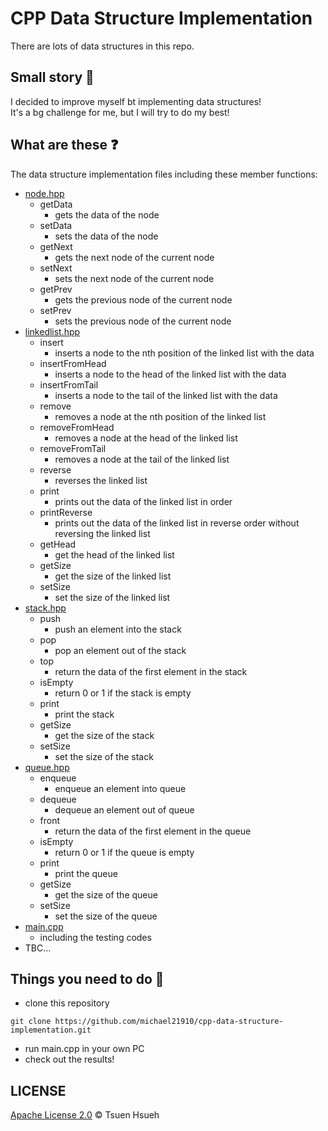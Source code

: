 # CPP Data Structure Implementation
There are lots of data structures in this repo.  
  
## Small story :speech_balloon:
I decided to improve myself bt implementing data structures!  
It's a bg challenge for me, but I will try to do my best!  
  
## What are these :question:
The data structure implementation files including these member functions:
* [node.hpp](node.hpp)
    * getData
        * gets the data of the node
    * setData
        * sets the data of the node
    * getNext
        * gets the next node of the current node
    * setNext
        * sets the next node of the current node
    * getPrev
        * gets the previous node of the current node
    * setPrev
        * sets the previous node of the current node
* [linkedlist.hpp](linkedlist.hpp)
    * insert
        * inserts a node to the nth position of the linked list with the data
    * insertFromHead
        * inserts a node to the head of the linked list with the data
    * insertFromTail
        * inserts a node to the tail of the linked list with the data
    * remove
        * removes a node at the nth position of the linked list
    * removeFromHead
        * removes a node at the head of the linked list
    * removeFromTail
        * removes a node at the tail of the linked list
    * reverse
        * reverses the linked list
    * print
        * prints out the data of the linked list in order
    * printReverse
        * prints out the data of the linked list in reverse order without reversing the linked list
    * getHead
        * get the head of the linked list
    * getSize
        * get the size of the linked list
    * setSize
        * set the size of the linked list
* [stack.hpp](stack.hpp)
    * push
        * push an element into the stack
    * pop
        * pop an element out of the stack
    * top
        * return the data of the first element in the stack
    * isEmpty
        * return 0 or 1 if the stack is empty
    * print
        * print the stack
    * getSize
        * get the size of the stack
    * setSize
        * set the size of the stack
* [queue.hpp](queue.hpp)
    * enqueue
        * enqueue an element into queue
    * dequeue
        * dequeue an element out of queue
    * front
        * return the data of the first element in the queue
    * isEmpty
        * return 0 or 1 if the queue is empty
    * print
        * print the queue
    * getSize
        * get the size of the queue
    * setSize
        * set the size of the queue
* [main.cpp](main.cpp)
    * including the testing codes
* TBC...
  
## Things you need to do :open_book:
* clone this repository
```
git clone https://github.com/michael21910/cpp-data-structure-implementation.git
```
* run main.cpp in your own PC
* check out the results!
    
## LICENSE
[Apache License 2.0](LICENSE) © Tsuen Hsueh
